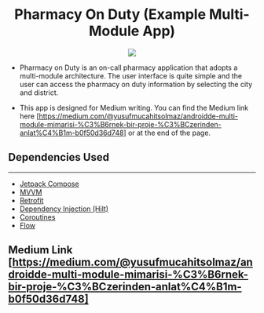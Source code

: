 <h1 align="center">
Pharmacy On Duty (Example Multi-Module App) 
</h1>

<p align="center">
  <img src="https://github.com/user-attachments/assets/6825ff64-6ad6-4544-b5d0-a41602007090">
</p>

* Pharmacy on Duty is an on-call pharmacy application that adopts a multi-module architecture. The user interface is quite simple and the user can access the pharmacy on duty information by selecting the city and district.

* This app is designed for Medium writing. You can find the Medium link here [https://medium.com/@yusufmucahitsolmaz/androidde-multi-module-mimarisi-%C3%B6rnek-bir-proje-%C3%BCzerinden-anlat%C4%B1m-b0f50d36d748] or at the end of the page.

## Dependencies Used
--------------------------------
* [Jetpack Compose](https://developer.android.com/develop/ui/compose)
* [MVVM](https://developer.android.com/topic/libraries/architecture/viewmodel#implement)
* [Retrofit](https://square.github.io/retrofit/)
* [Dependency Injection (Hilt)](https://developer.android.com/training/dependency-injection/hilt-android)
* [Coroutines](https://developer.android.com/kotlin/coroutines?hl=en)
* [Flow](https://developer.android.com/kotlin/flow)

## Medium Link [https://medium.com/@yusufmucahitsolmaz/androidde-multi-module-mimarisi-%C3%B6rnek-bir-proje-%C3%BCzerinden-anlat%C4%B1m-b0f50d36d748]

